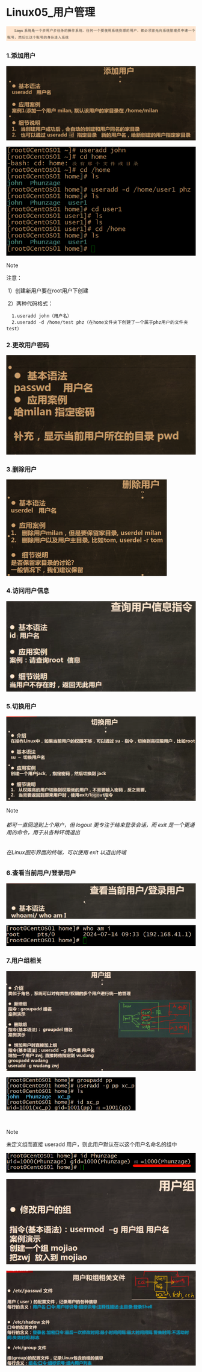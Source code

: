 # Linux05_用户管理

![image-20240714102556269](Linux05_用户管理.assets/image-20240714102556269.png)

### 1.添加用户

![image-20240713212746128](Linux05_用户管理.assets/image-20240713212746128.png)

![image-20240713213718773](Linux05_用户管理.assets/image-20240713213718773.png)	

> [!NOTE]
>
> 注意：
>
> ​	1）创建新用户要在root用户下创建
>
> ​	2）两种代码格式：
>
> ```
> 	1.useradd john（用户名）
> 	2.useradd -d /home/test phz（在home文件夹下创建了一个属于phz用户的文件夹test）
> ```

### 2.更改用户密码

![image-20240713214738790](Linux05_用户管理.assets/image-20240713214738790.png)	

### 3.删除用户

<img src="Linux05_用户管理.assets/image-20240713215458893.png" alt="image-20240713215458893" style="zoom: 50%;" />	

### 4.访问用户信息

<img src="Linux05_用户管理.assets/image-20240714090009310.png" alt="image-20240714090009310" style="zoom:50%;" />	

### 5.切换用户

![image-20240714093026789](Linux05_用户管理.assets/image-20240714093026789.png)

> [!NOTE]
>
> ###### 	都可一直回退到上个用户，但 logout 更专注于结束登录会话，而 exit 是一个更通用的命令，用于从各种环境退出
>
> ###### 	在Linux图形界面的终端，可以使用 exit 以退出终端



### 6.查看当前用户/登录用户

![image-20240714094216782](Linux05_用户管理.assets/image-20240714094216782.png)

![image-20240714094410428](Linux05_用户管理.assets/image-20240714094410428.png)	

### 7.用户组相关

![image-20240714095947232](Linux05_用户管理.assets/image-20240714095947232.png)

<img src="Linux05_用户管理.assets/image-20240714101211391.png" alt="image-20240714101211391" style="zoom:50%;" />	

​	

> [!NOTE]
>
> 未定义组而直接 useradd 用户，则此用户默认在以这个用户名命名的组中
>
> ![image-20240714095437069](Linux05_用户管理.assets/image-20240714095437069.png)

![image-20240714103045882](Linux05_用户管理.assets/image-20240714103045882.png)

![image-20240714103234000](Linux05_用户管理.assets/image-20240714103234000.png)